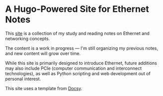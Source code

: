 # A Hugo-Powered Site for Ethernet Notes

This [site](https://xintongwang4869.github.io/ethernet-guide/) is a collection of my study and reading notes on Ethernet and networking concepts.


The content is a work in progress — I'm still organizing my previous notes, and new content will grow over time.

While this site is primarily designed to introduce Ethernet, future additions may also include PCIe (computer communication and interconnect technologies), as well as Python scripting and web development out of personal interest.


This site uses a template from [Docsy](https://github.com/google/docsy).
